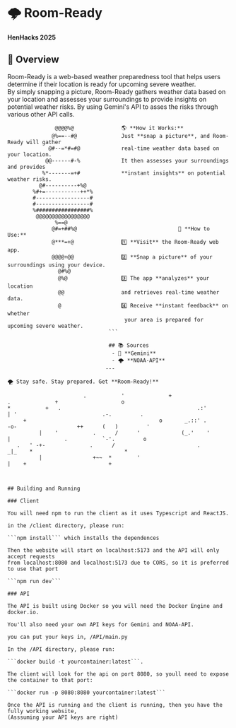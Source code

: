 # 🌩️ Room-Ready  
**HenHacks 2025**  

## 📌 Overview  
Room-Ready is a web-based weather preparedness tool that helps users determine if their location is ready for upcoming severe weather.  
By simply snapping a picture, Room-Ready gathers weather data based on your location and assesses your surroundings to provide insights on potential weather risks. By using Gemini's API to asses the risks through various other API calls. 

```
               @@@@%@               🌎 **How it Works:**  
              @%==--#@              Just **snap a picture**, and Room-Ready will gather  
             @#--=*#=#@             real-time weather data based on your location.  
            @@------#-%             It then assesses your surroundings and provides  
           %*-------=+#             **instant insights** on potential weather risks.  
          @#----------+%@           
        %#+=-----------++*%         
        #-----------------#         
        #-----------------#         
        %#################%         
         @@@@@@@@@@@@@@@@@           
               %==@                 
              @#=+##%@                                🚀 **How to Use:**  
              @***=+@               1️⃣ **Visit** the Room-Ready web app.  
              @@@@+@@               2️⃣ **Snap a picture** of your surroundings using your device.  
                @#%@                
                @%@                 3️⃣ The app **analyzes** your location  
                @@                  and retrieves real-time weather data.  
                @                   4️⃣ Receive **instant feedback** on whether  
                                     your area is prepared for upcoming severe weather.  
                                ```

                                ## 📚 Sources  
                                 - 🌟 **Gemini**  
                                 - 🌩️ **NOAA-API**
                               ---

🌪️ Stay safe. Stay prepared. Get **Room-Ready!**  

                        .           '              +                  .              +                    o            
*           +   .                                           .:'         | '                           .-.         .    
     +                                          o       _.::' .        -o-                   ++      (   )         '   
          |    '           .      /      '             (_.'    '        |                 .           `-'.         o   
   .   ' -+-              .      /                          .               _|_    *                             *     
          |                +~~  *        '                                   |    +                          +         



## Building and Running

### Client

You will need npm to run the client as it uses Typescript and ReactJS.

in the /client directory, please run:

```npm install``` which installs the dependences

Then the website will start on localhost:5173 and the API will only accept requests
from localhost:8080 and localhost:5173 due to CORS, so it is preferred to use that port

```npm run dev```

### API

The API is built using Docker so you will need the Docker Engine and docker.io.

You'll also need your own API keys for Gemini and NOAA-API.

you can put your keys in, /API/main.py

In the /API directory, please run:

```docker build -t yourcontainer:latest```.

The client will look for the api on port 8080, so youll need to expose the container to that port:

```docker run -p 8080:8080 yourcontainer:latest```

Once the API is running and the client is running, then you have the fully working website,
(Asssuming your API keys are right)
